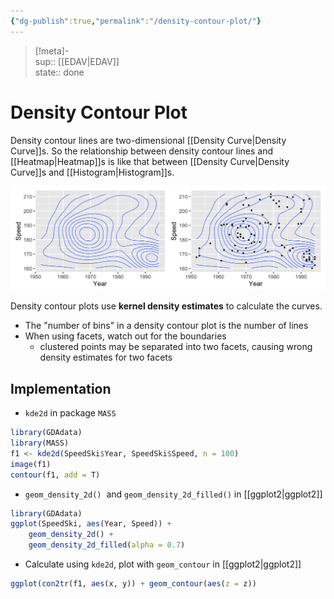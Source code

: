 ```yaml
---
{"dg-publish":true,"permalink":"/density-contour-plot/"}
---
```


> [!meta]-  
sup:: [[EDAV\|EDAV]]  
state:: done  

# Density Contour Plot

Density contour lines are two-dimensional [[Density Curve\|Density Curve]]s. So the relationship between density contour lines and [[Heatmap\|Heatmap]]s is like that between [[Density Curve\|Density Curve]]s and [[Histogram\|Histogram]]s.

![](https://raw.githubusercontent.com/zcysxy/Figurebed/master/img/20221013004634.png)

Density contour plots use **kernel density estimates** to calculate the curves.

- The "number of bins" in a density contour plot is the number of lines
- When using facets, watch out for the boundaries
    - clustered points may be separated into two facets, causing wrong density estimates for two facets

## Implementation

- `kde2d` in package `MASS`

```r
library(GDAdata)
library(MASS)
f1 <- kde2d(SpeedSki$Year, SpeedSki$Speed, n = 100)
image(f1)
contour(f1, add = T)
```

- `geom_density_2d()`  and `geom_density_2d_filled()` in [[ggplot2\|ggplot2]]

```r
library(GDAdata)
ggplot(SpeedSki, aes(Year, Speed)) +
    geom_density_2d() +
    geom_density_2d_filled(alpha = 0.7)
```

- Calculate using `kde2d`, plot with `geom_contour` in [[ggplot2\|ggplot2]]

```r
ggplot(con2tr(f1, aes(x, y)) + geom_contour(aes(z = z))
```
